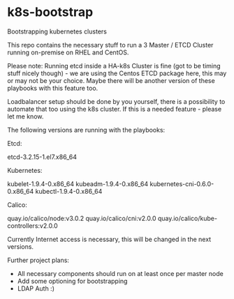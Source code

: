 # k8s-bootstrap
Bootstrapping kubernetes clusters

This repo contains the necessary stuff to run a 3 Master / ETCD Cluster running 
on-premise on RHEL and CentOS.

Please note: Running etcd inside a HA-k8s Cluster is fine (got to be timing stuff nicely though) - we are using the Centos ETCD package here, this may or may not be your choice.
Maybe there will be another version of these playbooks with this feature too.

Loadbalancer setup should be done by you yourself, there is a possibility to automate that too using the k8s cluster. If this is a needed feature - please let me know.

The following versions are running with the playbooks:

Etcd:

etcd-3.2.15-1.el7.x86_64

Kubernetes:

kubelet-1.9.4-0.x86_64
kubeadm-1.9.4-0.x86_64
kubernetes-cni-0.6.0-0.x86_64
kubectl-1.9.4-0.x86_64

Calico:

quay.io/calico/node:v3.0.2
quay.io/calico/cni:v2.0.0
quay.io/calico/kube-controllers:v2.0.0

Currently Internet access is necessary, this will be changed in the next versions.

Further project plans:
- All necessary components should run on at least once per master node
- Add some optioning for bootstrapping
- LDAP Auth :)



